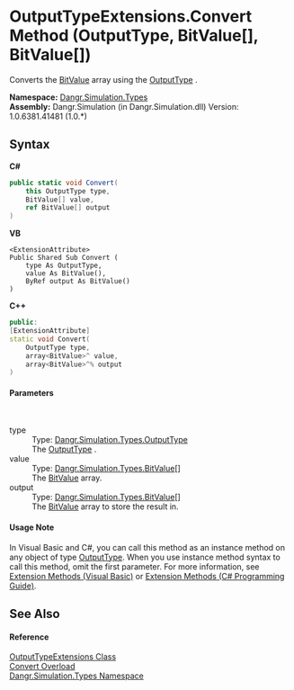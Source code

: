# OutputTypeExtensions.Convert Method (OutputType, BitValue[], BitValue[])
 

Converts the <a href="T_Dangr_Simulation_Types_BitValue">BitValue</a> array using the <a href="T_Dangr_Simulation_Types_OutputType">OutputType</a> .

**Namespace:**&nbsp;<a href="N_Dangr_Simulation_Types">Dangr.Simulation.Types</a><br />**Assembly:**&nbsp;Dangr.Simulation (in Dangr.Simulation.dll) Version: 1.0.6381.41481 (1.0.*)

## Syntax

**C#**<br />
``` C#
public static void Convert(
	this OutputType type,
	BitValue[] value,
	ref BitValue[] output
)
```

**VB**<br />
``` VB
<ExtensionAttribute>
Public Shared Sub Convert ( 
	type As OutputType,
	value As BitValue(),
	ByRef output As BitValue()
)
```

**C++**<br />
``` C++
public:
[ExtensionAttribute]
static void Convert(
	OutputType type, 
	array<BitValue>^ value, 
	array<BitValue>^% output
)
```


#### Parameters
&nbsp;<dl><dt>type</dt><dd>Type: <a href="T_Dangr_Simulation_Types_OutputType">Dangr.Simulation.Types.OutputType</a><br />The <a href="T_Dangr_Simulation_Types_OutputType">OutputType</a> .</dd><dt>value</dt><dd>Type: <a href="T_Dangr_Simulation_Types_BitValue">Dangr.Simulation.Types.BitValue</a>[]<br />The <a href="T_Dangr_Simulation_Types_BitValue">BitValue</a> array.</dd><dt>output</dt><dd>Type: <a href="T_Dangr_Simulation_Types_BitValue">Dangr.Simulation.Types.BitValue</a>[]<br />The <a href="T_Dangr_Simulation_Types_BitValue">BitValue</a> array to store the result in.</dd></dl>

#### Usage Note
In Visual Basic and C#, you can call this method as an instance method on any object of type <a href="T_Dangr_Simulation_Types_OutputType">OutputType</a>. When you use instance method syntax to call this method, omit the first parameter. For more information, see <a href="http://msdn.microsoft.com/en-us/library/bb384936.aspx">Extension Methods (Visual Basic)</a> or <a href="http://msdn.microsoft.com/en-us/library/bb383977.aspx">Extension Methods (C# Programming Guide)</a>.

## See Also


#### Reference
<a href="T_Dangr_Simulation_Types_OutputTypeExtensions">OutputTypeExtensions Class</a><br /><a href="Overload_Dangr_Simulation_Types_OutputTypeExtensions_Convert">Convert Overload</a><br /><a href="N_Dangr_Simulation_Types">Dangr.Simulation.Types Namespace</a><br />